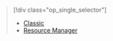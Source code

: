 > [!div class="op_single_selector"]
> * [Classic](../articles/virtual-machines/virtual-machines-linux-classic-troubleshoot-deployment-new-vm.md)
> * [Resource Manager](../articles/virtual-machines/virtual-machines-linux-troubleshoot-deployment-new-vm.md)
> 
> 

